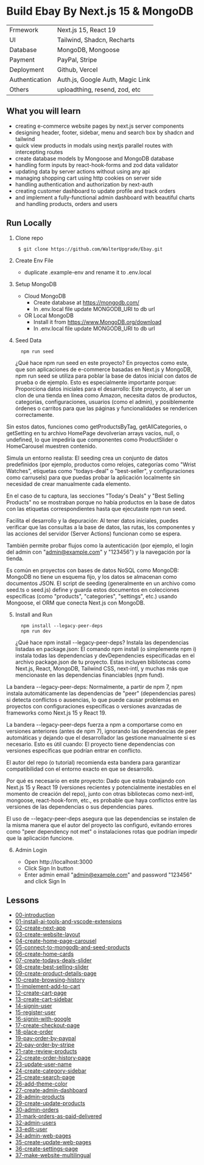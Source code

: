 # Build Ebay By Next.js 15 & MongoDB

|                |                                  |
| -------------- | -------------------------------- |
| Frmework       | Next.js 15, React 19             |
| UI             | Tailwind, Shadcn, Recharts       |
| Database       | MongoDB, Mongoose                |
| Payment        | PayPal, Stripe                   |
| Deployment     | Github, Vercel                   |
| Authentication | Auth.js, Google Auth, Magic Link |
| Others         | uploadthing, resend, zod, etc    |



## What you will learn

- creating e-commerce website pages by next.js server components
- designing header, footer, sidebar, menu and search box by shadcn and tailwind
- quick view products in modals using nextjs parallel routes with intercepting routes
- create database models by Mongoose and MongoDB database
- handling form inputs by react-hook-forms and zod data validator
- updating data by server actions without using any api
- managing shopping cart using http cookies on server side
- handling authentication and authorization by next-auth
- creating customer dashboard to update profile and track orders
- and implement a fully-functional admin dashboard with beautiful charts and handling products, orders and users

## Run Locally

1. Clone repo

   ```shell
    $ git clone https://github.com/WalterUpgrade/Ebay.git

2. Create Env File

   - duplicate .example-env and rename it to .env.local

3. Setup MongoDB

   - Cloud MongoDB
     - Create database at https://mongodb.com/
     - In .env.local file update MONGODB_URI to db url
   - OR Local MongoDB
     - Install it from https://www.MongoDB.org/download
     - In .env.local file update MONGODB_URI to db url

4. Seed Data

   ```shell
     npm run seed
   ```


   ¿Qué hace npm run seed en este proyecto?
En proyectos como este, que son aplicaciones de e-commerce basadas en Next.js y MongoDB, npm run seed se utiliza para poblar la base de datos inicial con datos de prueba o de ejemplo. Esto es especialmente importante porque:
Proporciona datos iniciales para el desarrollo:
Este proyecto, al ser un clon de una tienda en línea como Amazon, necesita datos de productos, categorías, configuraciones, usuarios (como el admin), y posiblemente órdenes o carritos para que las páginas y funcionalidades se rendericen correctamente.

Sin estos datos, funciones como getProductsByTag, getAllCategories, o getSetting en tu archivo HomePage devolverían arrays vacíos, null, o undefined, lo que impediría que componentes como ProductSlider o HomeCarousel muestren contenido.

Simula un entorno realista:
El seeding crea un conjunto de datos predefinidos (por ejemplo, productos como relojes, categorías como "Wrist Watches", etiquetas como "todays-deal" o "best-seller", y configuraciones como carrusels) para que puedas probar la aplicación localmente sin necesidad de crear manualmente cada elemento.

En el caso de tu captura, las secciones "Today's Deals" y "Best Selling Products" no se mostraban porque no había productos en la base de datos con las etiquetas correspondientes hasta que ejecutaste npm run seed.

Facilita el desarrollo y la depuración:
Al tener datos iniciales, puedes verificar que las consultas a la base de datos, las rutas, los componentes y las acciones del servidor (Server Actions) funcionan como se espera.

También permite probar flujos como la autenticación (por ejemplo, el login del admin con "admin@example.com" y "123456") y la navegación por la tienda.

Es común en proyectos con bases de datos NoSQL como MongoDB:
MongoDB no tiene un esquema fijo, y los datos se almacenan como documentos JSON. El script de seeding (generalmente en un archivo como seed.ts o seed.js) define y guarda estos documentos en colecciones específicas (como "products", "categories", "settings", etc.) usando Mongoose, el ORM que conecta Next.js con MongoDB.



5. Install and Run

   ```shell
     npm install --legacy-peer-deps
     npm run dev
   ```


   ¿Qué hace npm install --legacy-peer-deps?
Instala las dependencias listadas en package.json:
El comando npm install (o simplemente npm i) instala todas las dependencias y devDependencies especificadas en el archivo package.json de tu proyecto. Estas incluyen bibliotecas como Next.js, React, MongoDB, Tailwind CSS, next-intl, y muchas más que mencionaste en las dependencias financiables (npm fund).

La bandera --legacy-peer-deps:
Normalmente, a partir de npm 7, npm instala automáticamente las dependencias de "peer" (dependencias pares) si detecta conflictos o ausencias, lo que puede causar problemas en proyectos con configuraciones específicas o versiones avanzadas de frameworks como Next.js 15 y React 19.

La bandera --legacy-peer-deps fuerza a npm a comportarse como en versiones anteriores (antes de npm 7), ignorando las dependencias de peer automáticas y dejando que el desarrollador las gestione manualmente si es necesario. Esto es útil cuando:
El proyecto tiene dependencias con versiones específicas que podrían entrar en conflicto.

El autor del repo (o tutorial) recomienda esta bandera para garantizar compatibilidad con el entorno exacto en que se desarrolló.

Por qué es necesario en este proyecto:
Dado que estás trabajando con Next.js 15 y React 19 (versiones recientes y potencialmente inestables en el momento de creación del repo), junto con otras bibliotecas como next-intl, mongoose, react-hook-form, etc., es probable que haya conflictos entre las versiones de las dependencias o sus dependencias pares.

El uso de --legacy-peer-deps asegura que las dependencias se instalen de la misma manera que el autor del proyecto las configuró, evitando errores como "peer dependency not met" o instalaciones rotas que podrían impedir que la aplicación funcione.




6. Admin Login

   - Open http://localhost:3000
   - Click Sign In button
   - Enter admin email "admin@example.com" and password "123456" and click Sign In

## Lessons

- [00-introduction](./lessons/00-introduction.md)
- [01-install-ai-tools-and-vscode-extensions](./lessons/01-install-ai-tools-and-vscode-extensions.md)
- [02-create-next-app](./lessons/02-create-next-app.md)
- [03-create-website-layout](./lessons/03-create-website-layout.md)
- [04-create-home-page-carousel](./lessons/04-create-home-page-carousel.md)
- [05-connect-to-mongodb-and-seed-products](./lessons/05-connect-to-mongodb-and-seed-products.md)
- [06-create-home-cards](./lessons/06-create-home-cards.md)
- [07-create-todays-deals-slider](./lessons/07-create-todays-deals-slider.md)
- [08-create-best-selling-slider](./lessons/08-create-best-selling-slider.md)
- [09-create-product-details-page](./lessons/09-create-product-details-page.md)
- [10-create-browsing-history](./lessons/10-create-browsing-history.md)
- [11-implement-add-to-cart](./lessons/11-implement-add-to-cart.md)
- [12-create-cart-page](./lessons/12-create-cart-page.md)
- [13-create-cart-sidebar](./lessons/13-create-cart-sidebar.md)
- [14-signin-user](./lessons/14-signin-user.md)
- [15-register-user](./lessons/15-register-user.md)
- [16-signin-with-google](./lessons/16-signin-with-google.md)
- [17-create-checkout-page](./lessons/17-create-checkout-page.md)
- [18-place-order](./lessons/18-place-order.md)
- [19-pay-order-by-paypal](./lessons/19-pay-order-by-paypal.md)
- [20-pay-order-by-stripe](./lessons/20-pay-order-by-stripe.md)
- [21-rate-review-products](./lessons/21-rate-review-products.md)
- [22-create-order-history-page](./lessons/22-create-order-history-page.md)
- [23-update-user-name](./lessons/23-update-user-name.md)
- [24-create-category-sidebar](./lessons/24-create-category-sidebar.md)
- [25-create-search-page](./lessons/25-create-search-page.md)
- [26-add-theme-color](./lessons/26-add-theme-color.md)
- [27-create-admin-dashboard](./lessons/27-create-admin-dashboard.md)
- [28-admin-products](./lessons/28-admin-products.md)
- [29-create-update-products](./lessons/29-create-update-products.md)
- [30-admin-orders](./lessons/30-admin-orders.md)
- [31-mark-orders-as-paid-delivered](./lessons/31-mark-orders-as-paid-delivered.md)
- [32-admin-users](./lessons/32-admin-users.md)
- [33-edit-user](./lessons/33-edit-user.md)
- [34-admin-web-pages](./lessons/34-admin-web-pages.md)
- [35-create-update-web-pages](./lessons/35-create-update-web-pages.md)
- [36-create-settings-page](./lessons/36-create-settings-page.md)
- [37-make-website-multilingual](./lessons/37-make-website-multilingual.md)

